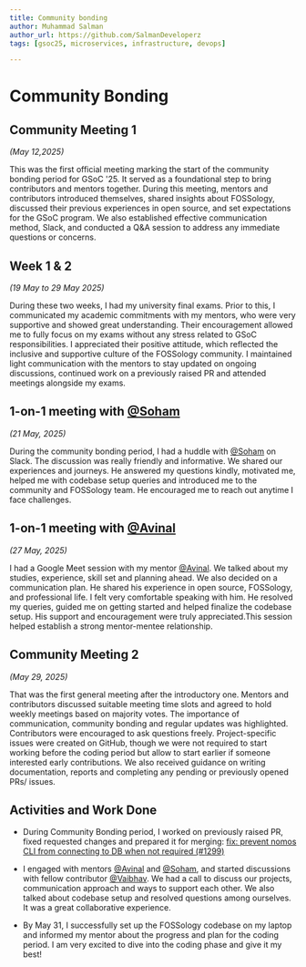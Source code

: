 ```yaml
---
title: Community bonding
author: Muhammad Salman
author_url: https://github.com/SalmanDeveloperz
tags: [gsoc25, microservices, infrastructure, devops]

---
```

<!--
SPDX-License-Identifier: CC-BY-SA-4.0

SPDX-FileCopyright Text: 2025 Muhammad Salman <chsalmanramzan422@gmail.com>
-->

# Community Bonding

## Community Meeting 1

*(May 12,2025)*

This was the first official meeting marking the start of the community bonding period for GSoC '25. It served as a foundational step to bring contributors and mentors together. During this meeting, mentors and contributors introduced themselves, shared insights about FOSSology, discussed their previous experiences in open source, and set expectations for the GSoC program. We also established effective communication method, Slack, and conducted a Q&A session to address any immediate questions or concerns. 


## Week 1 & 2 ##

*(19 May to 29 May 2025)*

During these two weeks, I had my university final exams. Prior to this, I communicated my academic commitments with my mentors, who were very supportive and showed great understanding. Their encouragement allowed me to fully focus on my exams without any stress related to GSoC responsibilities. I appreciated their positive attitude, which reflected the inclusive and supportive culture of the FOSSology community. I maintained light communication with the mentors to stay updated on ongoing discussions, continued work on a previously raised PR and attended meetings alongside my exams.


## 1-on-1 meeting with [@Soham](https://github.com/soham4abc) ##

*(21 May, 2025)*

During the community bonding period, I had a huddle with [@Soham](https://github.com/soham4abc) on Slack. The discussion was really friendly and informative. We shared our experiences and journeys. He answered my questions kindly, motivated me, helped me with codebase setup queries and introduced me to the community and FOSSology team. He encouraged me to reach out anytime I face challenges.

## 1-on-1 meeting with [@Avinal](https://github.com/avinal) ##

*(27 May, 2025)*

I had a Google Meet session with my mentor [@Avinal](https://github.com/avinal). We talked about my studies, experience, skill set and planning ahead. We also decided on a communication plan. He shared his experience in open source, FOSSology, and professional life. I felt very comfortable speaking with him. He resolved my queries, guided me on getting started and helped finalize the codebase setup. His support and encouragement were truly appreciated.This session helped establish a strong mentor-mentee relationship. 

## Community Meeting 2 ##

*(May 29, 2025)*

That was the first general meeting after the introductory one. Mentors and contributors discussed suitable meeting time slots and agreed to hold weekly meetings based on majority votes. The importance of communication, community bonding and regular updates was highlighted. Contributors were encouraged to ask questions freely. Project-specific issues were created on GitHub, though we were not required to start working before the coding period but allow to start earlier if someone interested early contributions. We also received guidance on writing documentation, reports and completing any pending or previously opened PRs/ issues.

## Activities and Work Done ##

* During Community Bonding period, I worked on previously raised PR, fixed requested changes and prepared it for merging: [fix: prevent nomos CLI from connecting to DB when not required (#1299)](https://github.com/fossology/fossology/pull/2947)

* I engaged with mentors [@Avinal](https://github.com/avinal) and [@Soham](https://github.com/soham4abc), and started discussions with fellow contributor [@Vaibhav](https://github.com/Vaibhavsahu2810). We had a call to discuss our projects, communication approach and ways to support each other. We also talked about codebase setup and resolved questions among ourselves. It was a great collaborative experience.

* By May 31, I successfully set up the FOSSology codebase on my laptop and informed my mentor about the progress and plan for the coding period. I am very excited to dive into the coding phase and give it my best!
